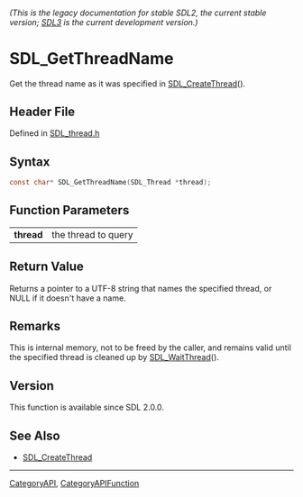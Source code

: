###### (This is the legacy documentation for stable SDL2, the current stable version; [SDL3](https://wiki.libsdl.org/SDL3/) is the current development version.)
# SDL_GetThreadName

Get the thread name as it was specified in [SDL_CreateThread](SDL_CreateThread)().

## Header File

Defined in [SDL_thread.h](https://github.com/libsdl-org/SDL/blob/SDL2/include/SDL_thread.h)

## Syntax

```c
const char* SDL_GetThreadName(SDL_Thread *thread);

```

## Function Parameters

|                |                     |
| -------------- | ------------------- |
| **thread**     | the thread to query |

## Return Value

Returns a pointer to a UTF-8 string that names the specified thread, or
NULL if it doesn't have a name.

## Remarks

This is internal memory, not to be freed by the caller, and remains valid
until the specified thread is cleaned up by
[SDL_WaitThread](SDL_WaitThread)().

## Version

This function is available since SDL 2.0.0.

## See Also

* [SDL_CreateThread](SDL_CreateThread)

----
[CategoryAPI](CategoryAPI), [CategoryAPIFunction](CategoryAPIFunction)

